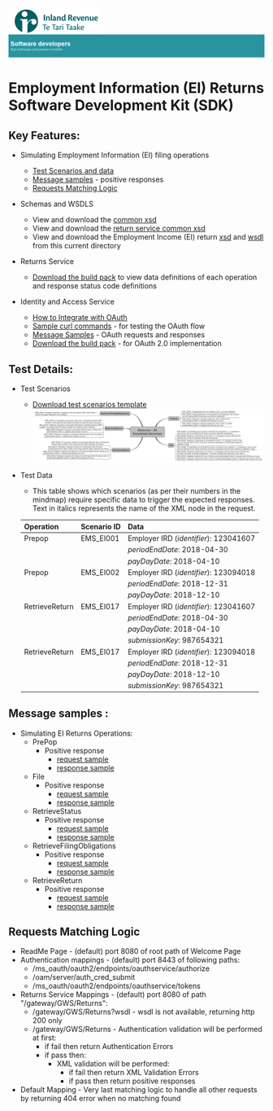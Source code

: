 ![IRD logo](../../Images/IRlogo.gif)
![Software Dev](../../Images/SoftwareDev.png)

Employment Information (EI) Returns Software Development Kit (SDK)
=======================================

Key Features:
-------------

- Simulating Employment Information (EI) filing operations
	- [Test Scenarios and data](#test-details)
    - [Message samples](#message-samples-) - positive responses
	- [Requests Matching Logic](#requests-matching-logic)
	
- Schemas and WSDLS
	- View and download the [common xsd](../../Schema%20-%20Common/)
	- View and download the [return service common xsd](../../Service%20-%20Return/Latest/)
	- View and download the Employment Income (EI) return [xsd](ReturnEI.v1.xsd) and [wsdl](ReturnsEIDevWsdl.wsdl) from this current directory
	
- Returns Service 
	- [Download the build pack](../../Service%20-%20Return/Latest/Gateway%20Services%20Build%20Pack%20-%20Return%20Service.pdf) to view data definitions of each operation and response status code definitions
	
- Identity and Access Service
	- [How to Integrate with OAuth](../../Service%20-%20Identity%20and%20Access/Latest/OAuth%20Authentication%20-%20How%20to%20Integrate.md)
	- [Sample curl commands](../../Service%20-%20Identity%20and%20Access/Latest/OAuth%20Authentication%20-%20How%20to%20Integrate.md) - for testing the OAuth flow
	- [Message Samples](../../Service%20-%20Identity%20and%20Access/Latest/) - OAuth requests and responses
	- [Download the build pack](../../Service%20-%20Identity%20and%20Access/Latest/Build%20pack%20-%20Identity%20and%20Access%20Services.pdf) - for OAuth 2.0 implementation   

Test Details:
-----------------

- Test Scenarios 
	- [Download test scenarios template](Payday%20Filing%20–%20Employment%20Information%20Test%20Scenarios.docx)
	![Test Scenarios](images/Emulated_Services_Coverage_Map-Return_EI.png)

- Test Data
	- This table shows which scenarios (as per their numbers in the mindmap) require specific data to trigger the expected responses. Text in italics represents the name of the XML node in the request.
	
	Operation | Scenario ID | Data
	--- | --- | ---
	Prepop | EMS_EI001 | Employer IRD (*identifier*): 123041607
	 | | | *periodEndDate*: 2018-04-30
	 | | | *payDayDate*: 2018-04-10
	Prepop | EMS_EI002 | Employer IRD (*identifier*): 123094018
	 | | | *periodEndDate*: 2018-12-31
	 | | | *payDayDate*: 2018-12-10
	RetrieveReturn | EMS_EI017 | Employer IRD (*identifier*): 123041607
	 | | | *periodEndDate*: 2018-04-30
	 | | | *payDayDate*: 2018-04-10
	 | | | *submissionKey*: 987654321
	RetrieveReturn | EMS_EI017 | Employer IRD (*identifier*): 123094018
	 | | | *periodEndDate*: 2018-12-31
	 | | | *payDayDate*: 2018-12-10
	 | | | *submissionKey*: 987654321
        
Message samples :
-----------------

- Simulating EI Returns Operations:
    - PrePop
        - Positive response
            - [request sample](sample%20messages/body-ei-returnprepop-request.xml)
            - [response sample](sample%20messages/body-ei-returnprepop-response.xml)
    - File
        - Positive response
            - [request sample](sample%20messages/body-ei-returnfile-request.xml)
            - [response sample](sample%20messages/body-ei-returnfile-response.xml)
    - RetrieveStatus
        - Positive response
            - [request sample](sample%20messages/body-ei-returnstatus-request.xml)
            - [response sample](sample%20messages/body-ei-returnstatus-response.xml)
    - RetrieveFilingObligations
        - Positive response
            - [request sample](sample%20messages/body-ei-filingobligation-request.xml)
            - [response sample](sample%20messages/body-ei-filingobligation-response.xml)
    - RetrieveReturn
        - Positive response
            - [request sample](sample%20messages/body-ei-retrievereturn-request.xml)
            - [response sample](sample%20messages/body-ei-retrievereturn-response.xml)

            
Requests Matching Logic
-----------------------

- ReadMe Page - (default) port 8080 of root path of Welcome Page
- Authentication mappings - (default) port 8443 of following paths:
    - /ms_oauth/oauth2/endpoints/oauthservice/authorize
    - /oam/server/auth_cred_submit
    - /ms_oauth/oauth2/endpoints/oauthservice/tokens
- Returns Service Mappings - (default) port 8080 of path "/gateway/GWS/Returns":
    - /gateway/GWS/Returns?wsdl - wsdl is not available, returning http 200 only
    - /gateway/GWS/Returns - Authentication validation will be performed at first:
        - if fail then return Authentication Errors
        - if pass then:
            - XML validation will be performed:
                - if fail then return XML Validation Errors
                - if pass then return positive responses
- Default Mapping - Very last matching logic to handle all other requests by returning 404 error when no matching found